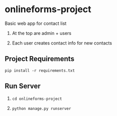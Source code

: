 # onlineforms-project


Basic web app for contact list

1. At the top are admin + users

2. Each user creates contact info for new contacts


## Project Requirements

`pip install -r requirements.txt`


## Run Server

1. `cd onlineforms-project`

2. `python manage.py runserver`
